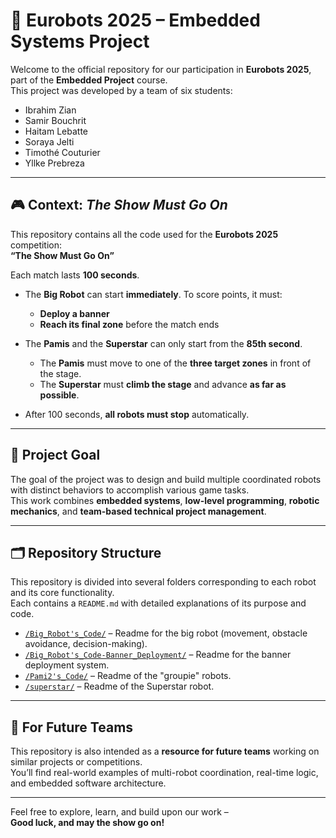 # 🤖 Eurobots 2025 – Embedded Systems Project

Welcome to the official repository for our participation in **Eurobots 2025**, part of the **Embedded Project** course.  
This project was developed by a team of six students:

- Ibrahim Zian  
- Samir Bouchrit  
- Haitam Lebatte  
- Soraya Jelti  
- Timothé Couturier  
- Yllke Prebreza  

---

## 🎮 Context: *The Show Must Go On*

This repository contains all the code used for the **Eurobots 2025** competition:  
**“The Show Must Go On”**

Each match lasts **100 seconds**.

- The **Big Robot** can start **immediately**. To score points, it must:
  - **Deploy a banner**
  - **Reach its final zone** before the match ends

- The **Pamis** and the **Superstar** can only start from the **85th second**.
  - The **Pamis** must move to one of the **three target zones** in front of the stage.
  - The **Superstar** must **climb the stage** and advance **as far as possible**.

- After 100 seconds, **all robots must stop** automatically.

---

## 🎯 Project Goal

The goal of the project was to design and build multiple coordinated robots with distinct behaviors to accomplish various game tasks.  
This work combines **embedded systems**, **low-level programming**, **robotic mechanics**, and **team-based technical project management**.

---

## 🗂️ Repository Structure

This repository is divided into several folders corresponding to each robot and its core functionality.  
Each contains a `README.md` with detailed explanations of its purpose and code.

- [`/Big_Robot's_Code/`](./Big_Robot's_Code/) – Readme for the big robot (movement, obstacle avoidance, decision-making).
- [`/Big_Robot's_Code-Banner_Deployment/`](./Big_Robot's_Code-Banner_Deployment/) – Readme for the banner deployment system.
- [`/Pami2's_Code/`](./Pami2's_Code/) – Readme of the "groupie" robots.
- [`/superstar/`](./superstar/) – Readme of the Superstar robot.

---

## 🧠 For Future Teams

This repository is also intended as a **resource for future teams** working on similar projects or competitions.  
You’ll find real-world examples of multi-robot coordination, real-time logic, and embedded software architecture.

---

Feel free to explore, learn, and build upon our work –  
**Good luck, and may the show go on!**
